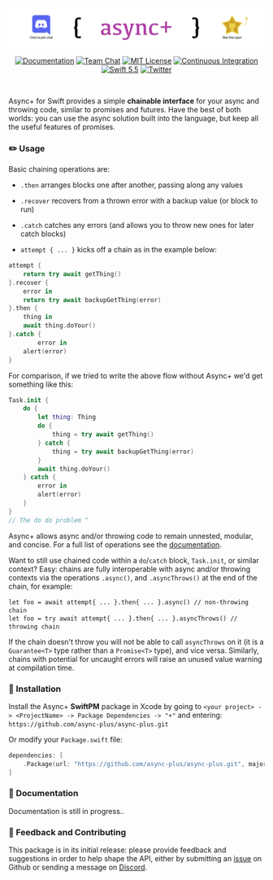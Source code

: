 <a href="https://discord.gg/vaAhGvvHpW">![async+](Documentation/images/github-heading.png)</a>

<p align="center">
  <a href="https://docs.asyncplus.codes/0.1.2/"><img src="https://img.shields.io/badge/read%20the-docs-blue" alt="Documentation"></a>
  <a href="https://discord.gg/vaAhGvvHpW"><img src="https://img.shields.io/discord/946863161460547684.svg" alt="Team Chat"></a>
  <a href="LICENSE"><img src="https://img.shields.io/badge/license-MIT-brightgreen.svg" alt="MIT License"></a>
  <a href="https://github.com/async-plus/async-plus/actions"><img src="https://github.com/async-plus/async-plus/workflows/test/badge.svg" alt="Continuous Integration"></a>
  <a href="https://swift.org"><img src="https://img.shields.io/badge/swift-5.5-brightgreen.svg" alt="Swift 5.5"></a>
  <a href="https://twitter.com/async_plus"><img src="https://img.shields.io/badge/twitter-async__plus-5AA9E7.svg" alt="Twitter"></a>
</p>
<br>

Async+ for Swift provides a simple **chainable interface** for your async and throwing code, similar to promises and futures.  Have the best of both worlds: you can use the async solution built into the language, but keep all the useful features of promises.

### ✏️  Usage

Basic chaining operations are:

* `.then` arranges blocks one after another, passing along any values

* `.recover` recovers from a thrown error with a backup value (or block to run)
* `.catch` catches any errors (and allows you to throw new ones for later catch blocks)
* `attempt { ... }` kicks off a chain as in the example below:

```swift
attempt {
    return try await getThing()
}.recover {
    error in
    return try await backupGetThing(error)
}.then {
    thing in
    await thing.doYour()
}.catch {
		error in
    alert(error)
}
```

For comparison, if we tried to write the above flow without Async+ we'd get something like this:


  ```swift
  Task.init {
      do {
          let thing: Thing
          do {
              thing = try await getThing()
          } catch {
              thing = try await backupGetThing(error)
          }
          await thing.doYour()
      } catch {
          error in
          alert(error)
      }
  }
  // The do do problem ^
  ```

Async+ allows async and/or throwing code to remain unnested, modular, and concise.  For a full list of operations see the [documentation](https://docs.asyncplus.codes/0.1.2/).

Want to still use chained code within a `do`/`catch` block, `Task.init`, or similar context? Easy: chains are fully interoperable with async and/or throwing contexts via the operations `.async()`, and `.asyncThrows()` at the end of the chain, for example:

```
let foo = await attempt{ ... }.then{ ... }.async() // non-throwing chain
let foo = try await attempt{ ... }.then{ ... }.asyncThrows() // throwing chain
```
If the chain doesn't throw you will not be able to call `asyncThrows` on it (it is a `Guarantee<T>` type rather than a `Promise<T>` type), and vice versa.  Similarly, chains with potential for uncaught errors will raise an unused value warning at compilation time.

### 💾  Installation

Install the Async+ **SwiftPM** package in Xcode by going to `<your project> -> <ProjectName> -> Package Dependencies -> "+"` and entering: `https://github.com/async-plus/async-plus.git`

Or modify your `Package.swift` file:

```swift
dependencies: [
    .Package(url: "https://github.com/async-plus/async-plus.git", majorVersion: 0, minor: 1),
] 
```

###  📘  Documentation

Documentation is still in progress..

### 🚀  Feedback and Contributing

This package is in its initial release: please provide feedback and suggestions in order to help shape the API, either by submitting an [issue](https://github.com/async-plus/async-plus/issues/new) on Github or sending a message on [Discord](https://discord.gg/vaAhGvvHpW).

